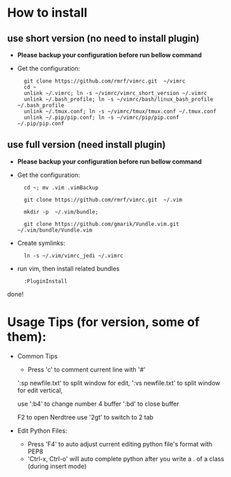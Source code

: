 
# How to install

## use short version (no need to install plugin)

* **Please backup your configuration before run bellow command**

* Get the configuration:

        git clone https://github.com/rmrf/vimrc.git  ~/vimrc
        cd ~
        unlink ~/.vimrc; ln -s ~/vimrc/vimrc_short_version ~/.vimrc
        unlink ~/.bash_profile; ln -s ~/vimrc/bash/linux_bash_profile ~/.bash_profile
        unlink ~/.tmux.conf; ln -s ~/vimrc/tmux/tmux.conf ~/.tmux.conf
        unlink ~/.pip/pip.conf; ln -s ~/vimrc/pip/pip.conf ~/.pip/pip.conf


## use full version (need install plugin)

* **Please backup your configuration before run bellow command**


* Get the configuration:

        cd ~; mv .vim .vimBackup

        git clone https://github.com/rmrf/vimrc.git  ~/.vim

        mkdir -p  ~/.vim/bundle; 

        git clone https://github.com/gmarik/Vundle.vim.git ~/.vim/bundle/Vundle.vim

* Create symlinks:

        ln -s ~/.vim/vimrc_jedi ~/.vimrc

* run vim, then install related bundles

        :PluginInstall

done!


# Usage Tips (for version, some of them):

* Common Tips

    - Press 'c' to comment current line with '#'

    ':sp newfile.txt' to split window for edit,
    ':vs newfile.txt' to split window for edit vertical,
    
    use ':b4' to change number 4 buffer
        ':bd' to close buffer

    F2 to open Nerdtree
    use '2gt' to switch to 2 tab

* Edit Python Files:

    - Press 'F4' to auto adjust current editing python file's format with PEP8
    - 'Ctrl-x, Ctrl-o' will auto complete python after you write a . of a class (during insert mode)


